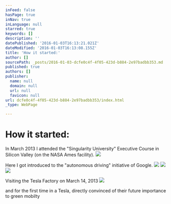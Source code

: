 ```yaml
---
inFeed: false
hasPage: true
inNav: true
inLanguage: null
starred: true
keywords: []
description: ''
datePublished: '2016-01-03T16:13:21.021Z'
dateModified: '2016-01-03T16:13:08.155Z'
title: 'How it started:'
author: []
sourcePath: _posts/2016-01-03-dcfe0c4f-4f05-423d-b884-2e97badbb353.md
published: true
authors: []
publisher:
  name: null
  domain: null
  url: null
  favicon: null
url: dcfe0c4f-4f05-423d-b884-2e97badbb353/index.html
_type: WebPage

---
```

# **How it started:**

In March 2013 I attended the "Singularity University" Executive Course in Silicon Valley (on the NASA Ames facility).
![](https://s3-us-west-2.amazonaws.com/the-grid-img/p/02266b1e2ca850963dec62926170febffda531a4.jpg)

Here I got introduced to the "autonomous driving" initiative of Google.
![](https://s3-us-west-2.amazonaws.com/the-grid-img/p/283d08d43954dd318e35ba095d558ccf4b3226d7.jpg)
![](https://the-grid-user-content.s3-us-west-2.amazonaws.com/f88b4055-6867-420e-b63f-9a369f8deb5d.jpg)
![](https://the-grid-user-content.s3-us-west-2.amazonaws.com/c1ae675b-398d-4ba1-a0c5-aca2ae16e7b5.jpg)

Visiting the Tesla Factory on March 14, 2013
![](https://the-grid-user-content.s3-us-west-2.amazonaws.com/e56a000f-56a0-47e3-9a99-edbd8fa51650.jpg)

and for the first time in a Tesla, directly convinced of their future importance to green mobilty